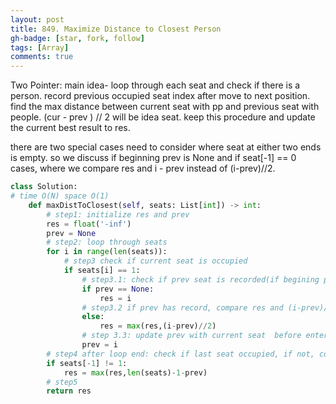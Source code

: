 ```yaml
---
layout: post
title: 849. Maximize Distance to Closest Person
gh-badge: [star, fork, follow]
tags: [Array]
comments: true
---
```

Two Pointer:  main idea- loop through each seat and check if there is a person. record previous occupied seat index after move to next position. find the max distance between current seat with pp and previous seat with people.  (cur - prev ) // 2 will be idea seat. keep this procedure and update the current best result to res. 

there are two special cases need to consider where seat at either two ends is empty. so we discuss if beginning prev is None and if seat[-1] == 0 cases, where we compare res and i - prev instead of (i-prev)//2.  
```python
class Solution:
# time O(N) space O(1)
    def maxDistToClosest(self, seats: List[int]) -> int:
        # step1: initialize res and prev
        res = float('-inf')
        prev = None
        # step2: loop through seats
        for i in range(len(seats)):
            # step3 check if current seat is occupied 
            if seats[i] == 1:
                # step3.1: check if prev seat is recorded(if begining position be a good candidate to sit )
                if prev == None:
                    res = i
                # step3.2 if prev has record, compare res and (i-prev)//2 and update best pos to res
                else:
                    res = max(res,(i-prev)//2)
                # step 3.3: update prev with current seat  before entering next seat
                prev = i
        # step4 after loop end: check if last seat occupied, if not, compare best res for far with potential sit at end distance 
        if seats[-1] != 1:
            res = max(res,len(seats)-1-prev)
        # step5 
        return res 

```